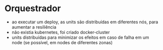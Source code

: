 # Orquestrador

- ao executar um deploy, as units são distribuídas em diferentes nós, para aumentar a resiliência
- não existia kubernetes, foi criado docker-cluster
- units distribuídas para minimizar os efeitos em caso de falha em um node (se possível, em nodes de diferentes zonas)
